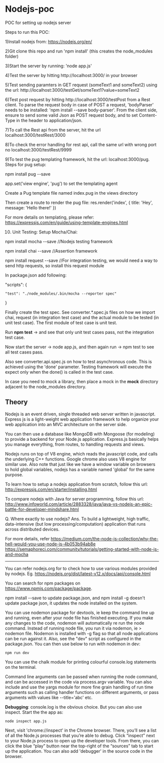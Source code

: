 # Nodejs-poc
POC for setting up nodejs server

Steps to run this POC:

1)Install nodejs from: https://nodejs.org/en/

2)Git clone this repo and run 'npm install' (this creates the node_modules folder)

3)Start the server by running: 'node app.js'

4)Test the server by hitting http://localhost:3000/ in your browser

5)Test sending paramters in GET request (someText1 and someText2) using the url:
http://localhost:3000/testGet/someText1?value=someText2

6)Test post request by hitting http://localhost:3000/testPost from a Rest client. 
To parse the request body in case of POST a request, 'bodyParser' needs to be installed: 'npm install --save body-parser'.
From the client side, ensure to send some valid Json as POST request body, and to set Content-Type in the header to application/json.

7)To call the Rest api from the server, hit the url localhost:3000/testRest/3000

8)To check the error handling for rest api, call the same url with wrong port no localhost:3000/testRest/9999

9)To test the pug templating framework, hit the url: localhost:3000/pug. Steps for pug setup:

  npm install pug --save

  app.set('view engine', 'pug') to set the templating agent

  Create a Pug template file named index.pug in the views directory

  Then create a route to render the pug file: res.render('index', { title: 'Hey', message: 'Hello there!' })

  For more details on templating, please refer: https://expressjs.com/en/guide/using-template-engines.html

10) Unit Testing: Setup Mocha/Chai:

  npm install mocha --save    //Nodejs testing framework

  npm install chai --save     //Assertion framework

  npm install request --save  //For integration testing, we would need a way to send http requests, so install this request module

  In package.json add following:

  "scripts": {

    "test": "./node_modules/.bin/mocha --reporter spec"

  }

  Finally create the test spec. See converter.*.spec.js files on how we import chai, request (in integration test case) and the actual module to be tested (in unit test case). The first module of test case is unit test.

  Run **npm test** -> and see that only unit test cases pass, not the integration test case.
  
  Now start the server -> node app.js, and then again run -> npm test to see all test cases pass.

  Also see converter.api.spec.js on how to test asynchronous code. This is achieved using the 'done' parameter. Testing framework will execute the expect only when the done() is called in the test case.

  In case you need to mock a library, then place a mock in the __mock__ directory adjacent to the node_modules directory.

## Theory

Nodejs is an event driven, single threaded web server written in javascript.
Express js is a light-weight web application framework to help organize your web application into an MVC architecture on the server side.

You can then use a database like MongoDB with Mongoose (for modeling) to provide a backend for your Node.js application. Express.js basically helps you manage everything, from routes, to handling requests and views.

Nodejs runs on top of V8 engine, which reads the javascript code, and calls the underlying C++ functions. Google chrome also uses V8 engine for similar use. Also note that just like we have a window variable on browsers to hold global variables, nodejs has a variable named 'global' for the same purpose.

To learn how to setup a nodejs application from scratch, follow this url:
http://expressjs.com/en/starter/installing.html

To compare nodejs with Java for server programming, follow this url:
http://www.infoworld.com/article/2883328/java/java-vs-nodejs-an-epic-battle-for-developer-mindshare.html

Q. Where exactly to use nodejs?
Ans. To build a lightweight, high traffic, data-intensive (but low processing/computation) application that runs across distributed devices.

For more details, refer https://medium.com/the-node-js-collection/why-the-hell-would-you-use-node-js-4b053b94ab8e
https://semaphoreci.com/community/tutorials/getting-started-with-node-js-and-mocha

----------------------------------------------------------
You can refer nodejs.org for to check how to use various modules provided by nodejs. Eg. https://nodejs.org/dist/latest-v12.x/docs/api/console.html 

You can search for npm packages on https://www.npmjs.com/package/package.

npm install --save to update package.json, and npm install -g doesn't update package json, it updates the node installed on the system.

You can use nodemon package for devtools, ie keep the command line up and running, even after your node file has finished executing. If you make any changes to the code, nodemon will automatically re run the node command. Instead of running node file, you run it via nodemon, ie > nodemon file. Nodemon is installed with -g flag so that all node applications can be run against it. Also, see the "dev" script as configured in the package.json. You can then use below to run with nodemon in dev:
```
npm run dev
```

You can use the chalk module for printing colourful console.log statements on the terminal.

Command line arguments can be passed when running the node command, and can be accessed in the code via process.argv variable. You can also include and use the yargs module for more fine grain handling of run time arguments such as calling handler functions on different arguments, or pass arguments with values like --title='abc' etc.

**Debugging**: console.log is the obvious choice. But you can also use inspect. Start the the app as:
```
node inspect app.js
```
Next, visit 'chrome://inspect' in the Chrome browser. There, you’ll see a list of all the Node.js processes that you’re able to debug. Click “inspect” next to your Node.js process to open up the developer tools. From there, you can click the blue “play” button near the top-right of the “sources” tab to start up the application. You can also add 'debugger' in the source code in the browser.








